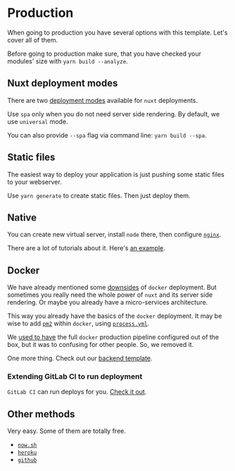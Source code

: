 # Production

When going to production you have several options with this template.
Let's cover all of them.

Before going to production make sure, 
that you have checked your modules' size with `yarn build --analyze`.


## Nuxt deployment modes

There are two [deployment modes](https://nuxtjs.org/api/configuration-mode/) 
available for `nuxt` deployments.

Use `spa` only when you do not need server side rendering.
By default, we use `universal` mode.

You can also provide `--spa` flag via command line: `yarn build --spa`.


## Static files

The easiest way to deploy your application is just pushing some static files
to your webserver.

Use `yarn generate` to create static files. Then just deploy them.


## Native 

You can create new virtual server, install `node` there, 
then configure [`nginx`](https://nuxtjs.org/faq/nginx-proxy).

There are a lot of tutorials about it. Here's [an example](https://www.digitalocean.com/community/tutorials/how-to-set-up-a-node-js-application-for-production-on-ubuntu-16-04).


## Docker

We have already mentioned some [downsides](docker.md#production) 
of `docker` deployment.
But sometimes you really need the whole power 
of `nuxt` and its server side rendering.
Or maybe you already have a micro-services architecture.

This way you already have the basics of the `docker` deployment.
It may be wise to add [`pm2`](http://pm2.keymetrics.io/) within `docker`, using [`process.yml`](http://pm2.keymetrics.io/docs/usage/application-declaration/).

We [used to have](https://github.com/wemake-services/wemake-vue-template/blob/90197466fa17b9fb02a0936da04f5b0b53d2d054/template/docker/docker-compose.prod.yml) 
the full `docker` production pipeline configured out of the box, 
but it was to confusing for other people.
So, we removed it.

One more thing. Check out our [backend template](https://github.com/wemake-services/wemake-django-template). 

### Extending GitLab CI to run deployment

`GitLab CI` can run deploys for you. [Check it out](https://docs.gitlab.com/ee/ci/environments.html).


## Other methods

Very easy. Some of them are totally free. 

- [`now.sh`](https://nuxtjs.org/faq/now-deployment)
- [`heroku`](https://nuxtjs.org/faq/heroku-deployment)
- [`github`](https://nuxtjs.org/faq/github-pages)
